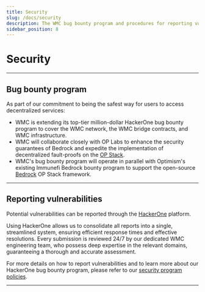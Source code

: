 ```yaml
---
title: Security
slug: /docs/security
description: The WMC bug bounty program and procedures for reporting vulnerabilities.
sidebar_position: 8
---
```


# Security

---

## Bug bounty program

As part of our commitment to being the safest way for users to access decentralized services:

- WMC is extending its top-tier million-dollar HackerOne bug bounty program to cover the WMC network, the WMC bridge contracts, and WMC infrastructure.
- WMC will collaborate closely with OP Labs to enhance the security guarantees of Bedrock and expedite the implementation of decentralized fault-proofs on the [OP Stack](https://stack.optimism.io/).
- WMC's bug bounty program will operate in parallel with Optimism's existing Immunefi Bedrock bounty program to support the open-source [Bedrock](https://stack.optimism.io/docs/releases/bedrock/) OP Stack framework.

---

## Reporting vulnerabilities

Potential vulnerabilities can be reported through the [HackerOne](https://hackerone.com/WMC) platform.

Using HackerOne allows us to consolidate all reports into a single, streamlined system, ensuring efficient response times and effective resolutions. Every submission is reviewed 24/7 by our dedicated WMC engineering team, who possess deep expertise in the relevant domains, guaranteeing a thorough and accurate assessment.

For more details on how to report vulnerabilities and to learn more about our HackerOne bug bounty program, please refer to our [security program policies](https://hackerone.com/WMC?view_policy=true).


---

